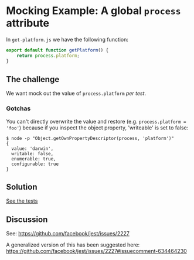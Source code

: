 # Mocking Example: A global `process` attribute

In `get-platform.js` we have the following function:

```js
export default function getPlatform() {
    return process.platform;
}
```

## The challenge

We want mock out the value of `process.platform` _per test_.

### Gotchas

You can't directly overwrite the value and restore (e.g. `process.platform = 'foo'`)
because if you inspect the object property, 'writeable' is set to false:

```
$ node -p "Object.getOwnPropertyDescriptor(process, 'platform')"
{
  value: 'darwin',
  writable: false,
  enumerable: true,
  configurable: true
}
```

## Solution

[See the tests](./__tests__/get-platform.test.js)

## Discussion

See: <https://github.com/facebook/jest/issues/2227>

A generalized version of this has been suggested here:
<https://github.com/facebook/jest/issues/2227#issuecomment-634464230>
